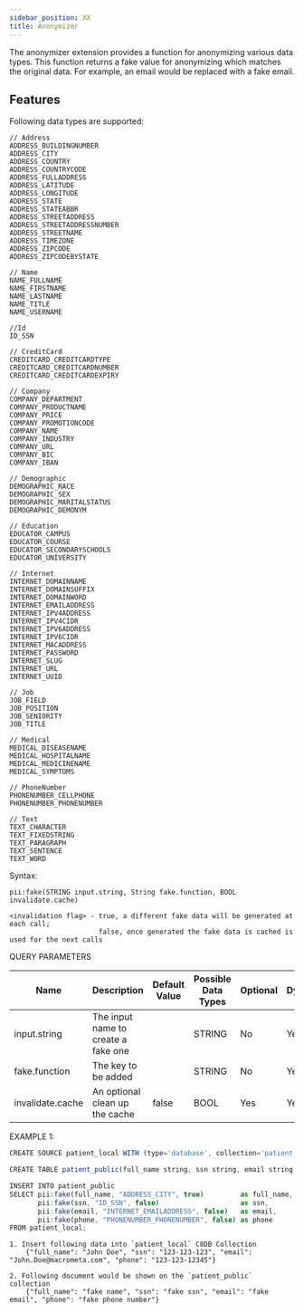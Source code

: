 ```yaml
---
sidebar_position: XX
title: Anonymizer
---
```


The anonymizer extension provides a function for anonymizing various data types. This function returns a fake value for anonymizing which matches the original data. For example, an email would be replaced with a fake email.

## Features

Following data types are supported:

    // Address
    ADDRESS_BUILDINGNUMBER
    ADDRESS_CITY
    ADDRESS_COUNTRY
    ADDRESS_COUNTRYCODE
    ADDRESS_FULLADDRESS
    ADDRESS_LATITUDE
    ADDRESS_LONGITUDE
    ADDRESS_STATE
    ADDRESS_STATEABBR
    ADDRESS_STREETADDRESS
    ADDRESS_STREETADDRESSNUMBER
    ADDRESS_STREETNAME
    ADDRESS_TIMEZONE
    ADDRESS_ZIPCODE
    ADDRESS_ZIPCODEBYSTATE

    // Name
    NAME_FULLNAME
    NAME_FIRSTNAME
    NAME_LASTNAME
    NAME_TITLE
    NAME_USERNAME

    //Id
    ID_SSN

    // CreditCard
    CREDITCARD_CREDITCARDTYPE
    CREDITCARD_CREDITCARDNUMBER
    CREDITCARD_CREDITCARDEXPIRY

    // Company
    COMPANY_DEPARTMENT
    COMPANY_PRODUCTNAME
    COMPANY_PRICE
    COMPANY_PROMOTIONCODE
    COMPANY_NAME
    COMPANY_INDUSTRY
    COMPANY_URL
    COMPANY_BIC
    COMPANY_IBAN

    // Demographic
    DEMOGRAPHIC_RACE
    DEMOGRAPHIC_SEX
    DEMOGRAPHIC_MARITALSTATUS
    DEMOGRAPHIC_DEMONYM

    // Education
    EDUCATOR_CAMPUS
    EDUCATOR_COURSE
    EDUCATOR_SECONDARYSCHOOLS
    EDUCATOR_UNIVERSITY

    // Internet
    INTERNET_DOMAINNAME
    INTERNET_DOMAINSUFFIX
    INTERNET_DOMAINWORD
    INTERNET_EMAILADDRESS
    INTERNET_IPV4ADDRESS
    INTERNET_IPV4CIDR
    INTERNET_IPV6ADDRESS
    INTERNET_IPV6CIDR
    INTERNET_MACADDRESS
    INTERNET_PASSWORD
    INTERNET_SLUG
    INTERNET_URL
    INTERNET_UUID

    // Job
    JOB_FIELD
    JOB_POSITION
    JOB_SENIORITY
    JOB_TITLE

    // Medical
    MEDICAL_DISEASENAME
    MEDICAL_HOSPITALNAME
    MEDICAL_MEDICINENAME
    MEDICAL_SYMPTOMS

    // PhoneNumber
    PHONENUMBER_CELLPHONE
    PHONENUMBER_PHONENUMBER

    // Text
    TEXT_CHARACTER
    TEXT_FIXEDSTRING
    TEXT_PARAGRAPH
    TEXT_SENTENCE
    TEXT_WORD



Syntax:

	pii:fake(STRING input.string, String fake.function, BOOL invalidate.cache)

	<invalidation flag> - true, a different fake data will be generated at each call; 
						  false, once generated the fake data is cached is used for the next calls
					  
					  
QUERY PARAMETERS


| Name             | Description                                 | Default Value | Possible Data Types | Optional | Dynamic |
|------------------|---------------------------------------------|---------------|---------------------|----------|---------|
| input.string     | The input name to create a fake one         |               | STRING              | No       | Yes     |
| fake.function    | The key to be added                         |               | STRING              | No       | Yes     |
| invalidate.cache | An optional clean up the cache              | false         | BOOL                | Yes      | Yes     |


EXAMPLE 1:

```js
CREATE SOURCE patient_local WITH (type='database', collection='patient_local', replication.type="local", map.type='json') (full_name string, ssn string, email string, phone string);

CREATE TABLE patient_public(full_name string, ssn string, email string, phone string);

INSERT INTO patient_public
SELECT pii:fake(full_name, "ADDRESS_CITY", true)         as full_name,
       pii:fake(ssn, "ID_SSN", false)                    as ssn,
       pii:fake(email, "INTERNET_EMAILADDRESS", false)   as email,
       pii:fake(phone, "PHONENUMBER_PHONENUMBER", false) as phone
FROM patient_local;
```

    1. Insert following data into `patient_local` C8DB Collection
        {"full_name": "John Doe", "ssn": "123-123-123", "email": "John.Doe@macrometa.com", "phone": "123-123-12345"}

    2. Following document would be shown on the `patient_public` collection
        {"full_name": "fake name", "ssn": "fake ssn", "email": "fake email", "phone": "fake phone number"}

